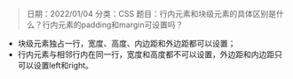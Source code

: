 > 日期：2022/01/04
分类：CSS
题目：行内元素和块级元素的具体区别是什么？行内元素的padding和margin可设置吗？

- 块级元素独占一行，宽度、高度、内边距和外边距都可以设置；
- 行内元素与相邻行内在同一行，宽度和高度都不可以设置，外边距和内边距只可以设置left和right。


